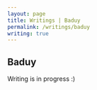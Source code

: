 ```yaml
---
layout: page
title: Writings | Baduy
permalink: /writings/baduy
writing: true
---
```

<h2>Baduy</h2>

Writing is in progress :)
